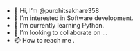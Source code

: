 - 👋 Hi, I’m @purohitsakhare358
- 👀 I’m interested in Software development.
- 🌱 I’m currently learning Python.
- 💞️ I’m looking to collaborate on ...
- 📫 How to reach me .

<!---
purohitsakhare358/purohitsakhare358 is a ✨ special ✨ repository because its `README.md` (this file) appears on your GitHub profile.
You can click the Preview link to take a look at your changes.
--->

